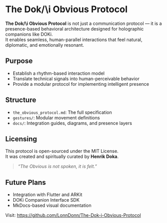 # The Dok/\i Obvious Protocol

**The Dok/\i Obvious Protocol** is not just a communication protocol — it is a presence-based behavioral architecture designed for holographic companions like DOKi.  
It enables seamless, human-parallel interactions that feel natural, diplomatic, and emotionally resonant.

## Purpose

- Establish a rhythm-based interaction model
- Translate technical signals into human-perceivable behavior
- Provide a modular protocol for implementing intelligent presence

## Structure

- `the_obvious_protocol.md`: The full specification
- `gestures/`: Modular movement definitions
- `docs/`: Integration guides, diagrams, and presence layers

## Licensing

This protocol is open-sourced under the MIT License.  
It was created and spiritually curated by **Henrik Doka**.

> _“The Obvious is not spoken, it is felt.”_

## Future Plans

- Integration with Flutter and ARKit
- DOKi Companion Interface SDK
- MkDocs-based visual documentation

Visit: https://github.com/LonnDonn/The-Dok-i-Obvious-Protocol
